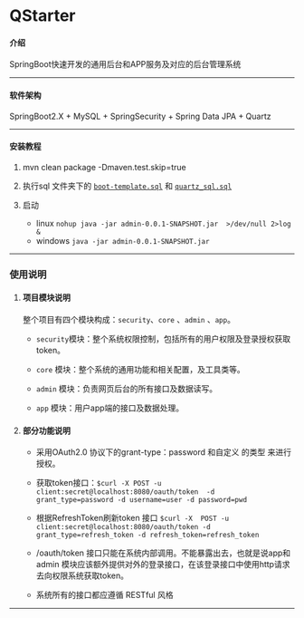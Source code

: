 # QStarter


#### 介绍

SpringBoot快速开发的通用后台和APP服务及对应的后台管理系统

----
#### 软件架构

SpringBoot2.X + MySQL + SpringSecurity + Spring Data JPA + Quartz 

---

#### 安装教程

1. mvn clean package -Dmaven.test.skip=true

2. 执行sql 文件夹下的  [`boot-template.sql`](/sql/boot-template.sql) 和 [`quartz_sql.sql`](/sql/quartz_sql.sql)

3. 启动
    +  linux      `nohup java -jar admin-0.0.1-SNAPSHOT.jar  >/dev/null 2>log & `
    +  windows    `java -jar admin-0.0.1-SNAPSHOT.jar`

---
### 使用说明

1. #### 项目模块说明
      整个项目有四个模块构成：`security`、`core` 、`admin` 、`app`。
   
    + `security`模块：整个系统权限控制，包括所有的用户权限及登录授权获取token。
   
    + `core` 模块：整个系统的通用功能和相关配置，及工具类等。
   
    + `admin` 模块：负责网页后台的所有接口及数据读写。
    
    + `app` 模块：用户app端的接口及数据处理。

2. #### 部分功能说明
   
   * 采用OAuth2.0 协议下的grant-type：password 和自定义 的类型 来进行授权。
   
   * 获取token接口：`$curl -X POST -u client:secret@localhost:8080/oauth/token  -d grant_type=password -d username=user -d password=pwd`
   * 根据RefreshToken刷新token 接口 `$curl -X  POST -u client:secret@localhost:8080/oauth/token -d grant_type=refresh_token -d refresh_token=refresh_token`
   * /oauth/token 接口只能在系统内部调用。不能暴露出去，也就是说app和admin 模块应该额外提供对外的登录接口，在该登录接口中使用http请求去向权限系统获取token。
   * 系统所有的接口都应遵循 RESTful 风格
---

